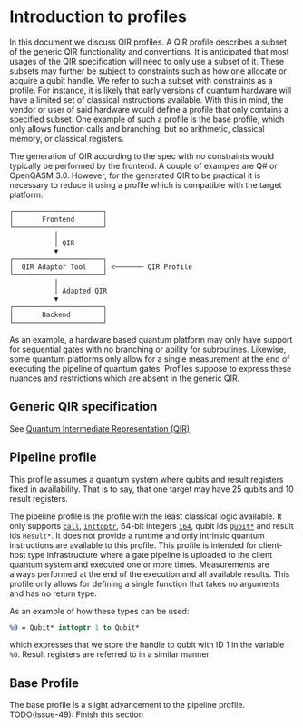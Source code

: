 # Introduction to profiles

In this document we discuss QIR profiles. A QIR profile describes a subset of
the generic QIR functionality and conventions. It is anticipated that most
usages of the QIR specification will need to only use a subset of it. These
subsets may further be subject to constraints such as how one allocate or
acquire a qubit handle. We refer to such a subset with constraints as a profile.
For instance, it is likely that early versions of quantum hardware will have a
limited set of classical instructions available. With this in mind, the vendor
or user of said hardware would define a profile that only contains a specified
subset. One example of such a profile is the base profile, which only allows
function calls and branching, but no arithmetic, classical memory, or classical
registers.

The generation of QIR according to the spec with no constraints would typically
be performed by the frontend. A couple of examples are Q# or OpenQASM 3.0.
However, for the generated QIR to be practical it is necessary to reduce it
using a profile which is compatible with the target platform:

```text
┌──────────────────────┐
│       Frontend       │
└──────────────────────┘
           │
           │ QIR
           ▼
┌──────────────────────┐
│  QIR Adaptor Tool    │ <─────── QIR Profile
└──────────────────────┘
           │
           │ Adapted QIR
           ▼
┌──────────────────────┐
│       Backend        │
└──────────────────────┘
```

As an example, a hardware based quantum platform may only have support for
sequential gates with no branching or ability for subroutines. Likewise, some
quantum platforms only allow for a single measurement at the end of executing
the pipeline of quantum gates. Profiles suppose to express these nuances and
restrictions which are absent in the generic QIR.

## Generic QIR specification

See
[Quantum Intermediate Representation (QIR)](https://github.com/microsoft/qsharp-language/tree/main/Specifications/QIR)

## Pipeline profile

This profile assumes a quantum system where qubits and result registers fixed in
availability. That is to say, that one target may have 25 qubits and 10 result
registers.

The pipeline profile is the profile with the least classical logic available. It
only supports [`call`](https://llvm.org/docs/LangRef.html#call-instruction),
[`inttoptr`](https://llvm.org/docs/LangRef.html#inttoptr-to-instruction), 64-bit
integers [`i64`](https://llvm.org/docs/LangRef.html#integer-type), qubit ids
[`Qubit*`](https://github.com/microsoft/qsharp-language/blob/main/Specifications/QIR/Data-Types.md#opaque-types)
and result ids `Result*`. It does not provide a runtime and only intrinsic
quantum instructions are available to this profile. This profile is intended for
client-host type infrastructure where a gate pipeline is uploaded to the client
quantum system and executed one or more times. Measurements are always performed
at the end of the execution and all available results. This profile only allows
for defining a single function that takes no arguments and has no return type.

As an example of how these types can be used:

```llvm
%0 = Qubit* inttoptr 1 to Qubit*
```

which expresses that we store the handle to qubit with ID 1 in the variable
`%0`. Result registers are referred to in a similar manner.

## Base Profile

The base profile is a slight advancement to the pipeline profile.
TODO(issue-49): Finish this section
